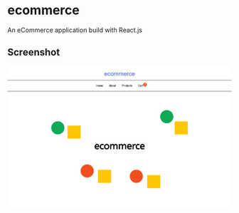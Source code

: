 # ecommerce

An eCommerce application build with React.js 

## Screenshot

![home page screenshot](./ss-desktop.png)